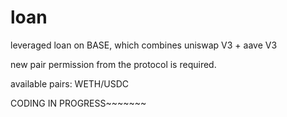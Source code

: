 # loan

leveraged loan on BASE, which combines uniswap V3 + aave V3

new pair permission from the protocol is required.

available pairs:
WETH/USDC

CODING IN PROGRESS~~~~~~~
